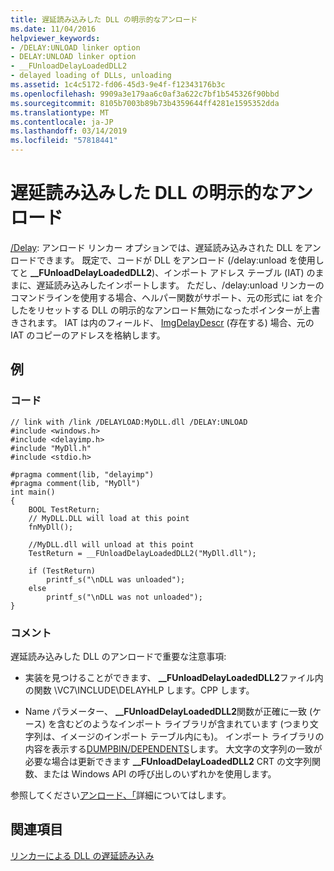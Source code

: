 ```yaml
---
title: 遅延読み込みした DLL の明示的なアンロード
ms.date: 11/04/2016
helpviewer_keywords:
- /DELAY:UNLOAD linker option
- DELAY:UNLOAD linker option
- __FUnloadDelayLoadedDLL2
- delayed loading of DLLs, unloading
ms.assetid: 1c4c5172-fd06-45d3-9e4f-f12343176b3c
ms.openlocfilehash: 9909a3e179aa6c0af3a622c7bf1b545326f90bbd
ms.sourcegitcommit: 8105b7003b89b73b4359644ff4281e1595352dda
ms.translationtype: MT
ms.contentlocale: ja-JP
ms.lasthandoff: 03/14/2019
ms.locfileid: "57818441"
---
```

# <a name="explicitly-unloading-a-delay-loaded-dll"></a>遅延読み込みした DLL の明示的なアンロード

[/Delay](delay-delay-load-import-settings.md): アンロード リンカー オプションでは、遅延読み込みされた DLL をアンロードできます。 既定で、コードが DLL をアンロード (/delay:unload を使用してと **__FUnloadDelayLoadedDLL2**)、インポート アドレス テーブル (IAT) のままに、遅延読み込みしたインポートします。 ただし、/delay:unload リンカーのコマンドラインを使用する場合、ヘルパー関数がサポート、元の形式に iat を介したをリセットする DLL の明示的なアンロード無効になったポインターが上書きされます。 IAT は内のフィールド、 [ImgDelayDescr](calling-conventions-parameters-and-return-type.md) (存在する) 場合、元の IAT のコピーのアドレスを格納します。

## <a name="example"></a>例

### <a name="code"></a>コード

```
// link with /link /DELAYLOAD:MyDLL.dll /DELAY:UNLOAD
#include <windows.h>
#include <delayimp.h>
#include "MyDll.h"
#include <stdio.h>

#pragma comment(lib, "delayimp")
#pragma comment(lib, "MyDll")
int main()
{
    BOOL TestReturn;
    // MyDLL.DLL will load at this point
    fnMyDll();

    //MyDLL.dll will unload at this point
    TestReturn = __FUnloadDelayLoadedDLL2("MyDll.dll");

    if (TestReturn)
        printf_s("\nDLL was unloaded");
    else
        printf_s("\nDLL was not unloaded");
}
```

### <a name="comments"></a>コメント

遅延読み込みした DLL のアンロードで重要な注意事項:

- 実装を見つけることができます、 **__FUnloadDelayLoadedDLL2**ファイル内の関数 \VC7\INCLUDE\DELAYHLP します。CPP します。

- Name パラメーター、 **__FUnloadDelayLoadedDLL2**関数が正確に一致 (ケース) を含むどのようなインポート ライブラリが含まれています (つまり文字列は、イメージのインポート テーブル内にも)。 インポート ライブラリの内容を表示する[DUMPBIN/DEPENDENTS](dependents.md)します。 大文字の文字列の一致が必要な場合は更新できます **__FUnloadDelayLoadedDLL2** CRT の文字列関数、または Windows API の呼び出しのいずれかを使用します。

参照してください[アンロード、「](unloading-a-delay-loaded-dll.md)詳細についてはします。

## <a name="see-also"></a>関連項目

[リンカーによる DLL の遅延読み込み](linker-support-for-delay-loaded-dlls.md)
